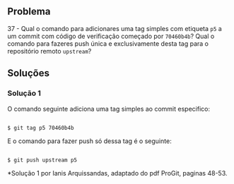 ## Problema

37 - Qual o comando para adicionares uma tag simples com etiqueta `p5` a um commit com código de verificação começado por `70460b4b`? 
Qual o comando para fazeres push única e exclusivamente desta tag para o repositório remoto `upstream`?

## Soluções 

### Solução 1

O comando seguinte adiciona uma tag simples ao commit especifico:

```

$ git tag p5 70460b4b
```

E o comando para fazer push só dessa tag é o seguinte:

```

$ git push upstream p5
```



*Solução 1 por Ianis Arquissandas, adaptado do pdf ProGit, paginas 48-53.